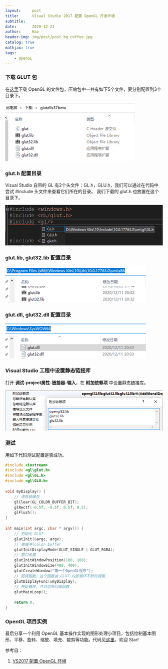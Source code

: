 ```yaml
---
layout:     post
title:      Visual Studio 2017 配置 OpenGL 开发环境
subtitle:   
date:       2020-12-21
author:     Hao
header-img: img/post/post_bg_coffee.jpg
catalog: true
mathjax: true
tags:
    - OpenGL
---
```


### 下载 GLUT 包

在[这里](http://www.opengl.org/resources/libraries/glut/glutdlls37beta.zip)下载 OpenGL 的文件包，压缩包中一共有如下5个文件，要分别配置到3个目录下。

![img](/img/post/glut1.png)

### glut.h 配置目录

Visual Studio 自带的 GL 有2个头文件：GL.h，GLU.h，我们可以通过在代码中尝试 #include 头文件来查看它们所在的目录。
我们下载的 glut.h 也放置在这个目录下。

![img](/img/post/glut2.png)

### glut.lib, glut32.lib 配置目录

![img](/img/post/glut3.png)

### glut.dll, glut32.dll 配置目录

![img](/img/post/glut4.png)

### Visual Studio 工程中设置静态链接库

打开 **调试-project属性-链接器-输入**，在 **附加依赖项** 中设置静态链接库。

![img](/img/post/glut5.png)

### 测试

用如下代码测试配置是否成功。

```c++
#include <iostream>
#include <gl\glut.h>
#include <gl\GL.h>
#include <gl\GLU.h>

void myDisplay() {
    // 清除帧缓存
    glClear(GL_COLOR_BUFFER_BIT); 
    glRectf(-0.5f, -0.5f, 0.5f, 0.5);
    glFlush();
}

int main(int argc, char * argv[]) {
    // 初始化 GLUT
    glutInit(&argc, argv); 
    // 单缓冲|color buffer
    glutInitDisplayMode(GLUT_SINGLE | GLUT_RGBA); 
    // 窗口设置
    glutInitWindowPosition(100, 100);
    glutInitWindowSize(400, 400);
    glutCreateWindow("第一个OpenGL程序"); 
    // 回调函数，这个函数被 GLUT 内部循环不断的调用
    glutDisplayFunc(&myDisplay); 
    // 开始循环，并且监听回调函数
    glutMainLoop(); 

    return 0;
}
```

### OpenGL 项目实例

最后分享一个利用 OpenGL 基本操作实现的图形处理小项目，包括绘制基本图形、平移、旋转、缩放、填充、裁剪等功能。代码见[这里](https://github.com/Hoozhang/CG-Program)，欢迎 Star!

参考自：
1. [VS2017 配置 OpenGL 环境](https://www.jianshu.com/p/f6b7d768283f)
